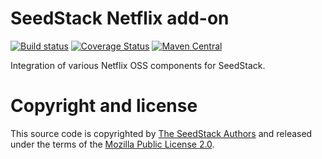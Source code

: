 # SeedStack Netflix add-on

[![Build status](https://travis-ci.org/seedstack/netflix-addon.svg?branch=master)](https://travis-ci.org/seedstack/netflix-addon) [![Coverage Status](https://coveralls.io/repos/seedstack/netflix-addon/badge.svg?branch=master)](https://coveralls.io/r/seedstack/netflix-addon?branch=master) [![Maven Central](https://maven-badges.herokuapp.com/maven-central/org.seedstack.addons.netflix/netflix/badge.svg?style=flat)](https://maven-badges.herokuapp.com/maven-central/org.seedstack.addons.netflix/netflix)

Integration of various Netflix OSS components for SeedStack.

# Copyright and license

This source code is copyrighted by [The SeedStack Authors](https://github.com/seedstack/seedstack/blob/master/AUTHORS) and
released under the terms of the [Mozilla Public License 2.0](https://www.mozilla.org/MPL/2.0/). 
